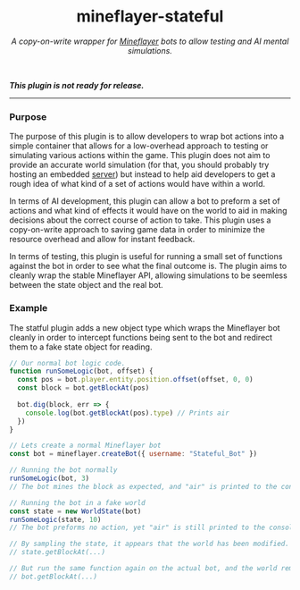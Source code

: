 <h1 align="center">mineflayer-stateful</h1>
<p align="center"><em>A copy-on-write wrapper for <a href="https://github.com/PrismarineJS/mineflayer">Mineflayer</a> bots to allow testing and AI mental simulations.</em></p>

<br/>

***This plugin is not ready for release.***

---

### Purpose

The purpose of this plugin is to allow developers to wrap bot actions into a simple container that allows for a low-overhead approach to testing or simulating various actions within the game. This plugin does not aim to provide an accurate world simulation (for that, you should probably try hosting an embedded [server](https://github.com/PrismarineJS/flying-squid)) but instead to help aid developers to get a rough idea of what kind of a set of actions would have within a world.

In terms of AI development, this plugin can allow a bot to preform a set of actions and what kind of effects it would have on the world to aid in making decisions about the correct course of action to take. This plugin uses a copy-on-write approach to saving game data in order to minimize the resource overhead and allow for instant feedback.

In terms of testing, this plugin is useful for running a small set of functions against the bot in order to see what the final outcome is. The plugin aims to cleanly wrap the stable Mineflayer API, allowing simulations to be seemless between the state object and the real bot.

### Example

The statful plugin adds a new object type which wraps the Mineflayer bot cleanly in order to intercept functions being sent to the bot and redirect them to a fake state object for reading.

```js
// Our normal bot logic code.
function runSomeLogic(bot, offset) {
  const pos = bot.player.entity.position.offset(offset, 0, 0)
  const block = bot.getBlockAt(pos)
  
  bot.dig(block, err => {
    console.log(bot.getBlockAt(pos).type) // Prints air
  })
}

// Lets create a normal Mineflayer bot
const bot = mineflayer.createBot({ username: "Stateful_Bot" })

// Running the bot normally
runSomeLogic(bot, 3)
// The bot mines the block as expected, and "air" is printed to the console.

// Running the bot in a fake world
const state = new WorldState(bot)
runSomeLogic(state, 10)
// The bot preforms no action, yet "air" is still printed to the console.

// By sampling the state, it appears that the world has been modified.
// state.getBlockAt(...)

// But run the same function again on the actual bot, and the world remains unchanged.
// bot.getBlockAt(...)
```
